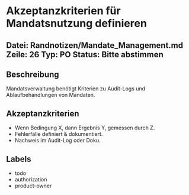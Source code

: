 # Akzeptanzkriterien für Mandatsnutzung definieren
Datei: Randnotizen/Mandate_Management.md
Zeile: 26
Typ: PO
Status: Bitte abstimmen
---

## Beschreibung
Mandatsverwaltung benötigt Kriterien zu Audit-Logs und Ablaufbehandlungen von Mandaten.

## Akzeptanzkriterien
- Wenn Bedingung X, dann Ergebnis Y, gemessen durch Z.
- Fehlerfälle definiert & dokumentiert.
- Nachweis im Audit-Log oder Doku.

## Labels
- todo
- authorization
- product-owner
